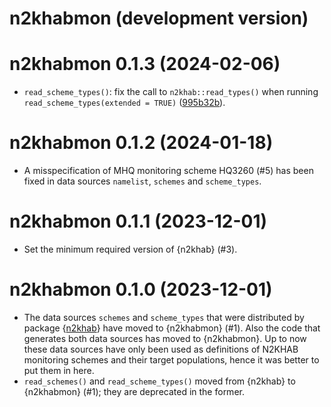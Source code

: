 # n2khabmon (development version)

# n2khabmon 0.1.3 (2024-02-06)

- `read_scheme_types()`: fix the call to `n2khab::read_types()` when running `read_scheme_types(extended = TRUE)` ([995b32b](https://github.com/inbo/n2khabmon/commit/995b32b)).

# n2khabmon 0.1.2 (2024-01-18)

- A misspecification of MHQ monitoring scheme HQ3260 (#5) has been fixed in data sources `namelist`, `schemes` and `scheme_types`.

# n2khabmon 0.1.1 (2023-12-01)

- Set the minimum required version of {n2khab} (#3).

# n2khabmon 0.1.0 (2023-12-01)

- The data sources `schemes` and `scheme_types` that were distributed by package {[n2khab](https://inbo.github.io/n2khab)} have moved to {n2khabmon} (#1).
Also the code that generates both data sources has moved to {n2khabmon}.
Up to now these data sources have only been used as definitions of N2KHAB monitoring schemes and their target populations, hence it was better to put them in here.
- `read_schemes()` and `read_scheme_types()` moved from {n2khab} to {n2khabmon} (#1); they are deprecated in the former.

